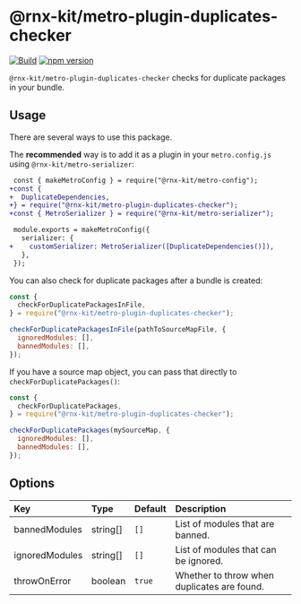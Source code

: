 # @rnx-kit/metro-plugin-duplicates-checker

[![Build](https://github.com/microsoft/rnx-kit/actions/workflows/build.yml/badge.svg)](https://github.com/microsoft/rnx-kit/actions/workflows/build.yml)
[![npm version](https://img.shields.io/npm/v/@rnx-kit/metro-plugin-duplicates-checker)](https://www.npmjs.com/package/@rnx-kit/metro-plugin-duplicates-checker)

`@rnx-kit/metro-plugin-duplicates-checker` checks for duplicate packages in your
bundle.

## Usage

There are several ways to use this package.

The **recommended** way is to add it as a plugin in your `metro.config.js` using
`@rnx-kit/metro-serializer`:

```diff
 const { makeMetroConfig } = require("@rnx-kit/metro-config");
+const {
+  DuplicateDependencies,
+} = require("@rnx-kit/metro-plugin-duplicates-checker");
+const { MetroSerializer } = require("@rnx-kit/metro-serializer");

 module.exports = makeMetroConfig({
   serializer: {
+    customSerializer: MetroSerializer([DuplicateDependencies()]),
   },
 });
```

You can also check for duplicate packages after a bundle is created:

```js
const {
  checkForDuplicatePackagesInFile,
} = require("@rnx-kit/metro-plugin-duplicates-checker");

checkForDuplicatePackagesInFile(pathToSourceMapFile, {
  ignoredModules: [],
  bannedModules: [],
});
```

If you have a source map object, you can pass that directly to
`checkForDuplicatePackages()`:

```js
const {
  checkForDuplicatePackages,
} = require("@rnx-kit/metro-plugin-duplicates-checker");

checkForDuplicatePackages(mySourceMap, {
  ignoredModules: [],
  bannedModules: [],
});
```

## Options

| Key            | Type     | Default | Description                                 |
| :------------- | :------- | :------ | :------------------------------------------ |
| bannedModules  | string[] | `[]`    | List of modules that are banned.            |
| ignoredModules | string[] | `[]`    | List of modules that can be ignored.        |
| throwOnError   | boolean  | `true`  | Whether to throw when duplicates are found. |
